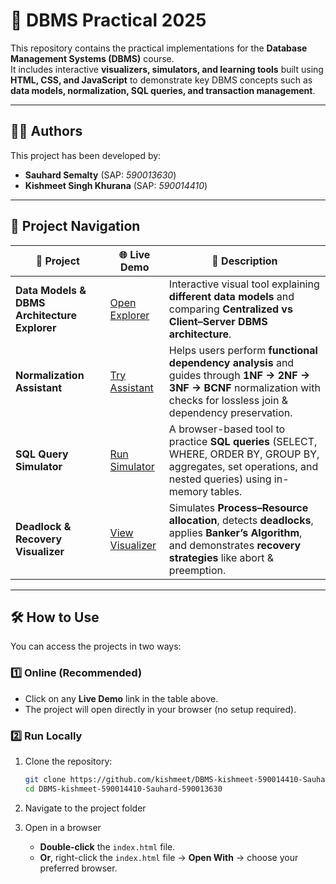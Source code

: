 # 📘 DBMS Practical 2025  

This repository contains the practical implementations for the **Database Management Systems (DBMS)** course.  
It includes interactive **visualizers, simulators, and learning tools** built using **HTML, CSS, and JavaScript** to demonstrate key DBMS concepts such as **data models, normalization, SQL queries, and transaction management**.  

---

## 👨‍💻 Authors  
This project has been developed by:  
- **Sauhard Semalty** (SAP: *590013630*)  
- **Kishmeet Singh Khurana** (SAP: *590014410*)  

---

## 🚀 Project Navigation  

| 🔹 Project                                | 🌐 Live Demo | 📖 Description |
|-------------------------------------------|--------------|----------------|
| **Data Models & DBMS Architecture Explorer** | [Open Explorer](https://kishmeet.github.io/DBMS-kishmeet-590014410-Sauhard-590013630/DBMS-Architecture-Explorer/) | Interactive visual tool explaining **different data models** and comparing **Centralized vs Client–Server DBMS architecture**. |
| **Normalization Assistant**              | [Try Assistant](https://kishmeet.github.io/DBMS-kishmeet-590014410-Sauhard-590013630/Normalization-Assistant/) | Helps users perform **functional dependency analysis** and guides through **1NF → 2NF → 3NF → BCNF** normalization with checks for lossless join & dependency preservation. |
| **SQL Query Simulator**                  | [Run Simulator](https://kishmeet.github.io/DBMS-kishmeet-590014410-Sauhard-590013630/SQL-Query-Simulator/) | A browser-based tool to practice **SQL queries** (SELECT, WHERE, ORDER BY, GROUP BY, aggregates, set operations, and nested queries) using in-memory tables. |
| **Deadlock & Recovery Visualizer**       | [View Visualizer](https://kishmeet.github.io/DBMS-kishmeet-590014410-Sauhard-590013630/Deadlock-Recovery-Visualizer/) | Simulates **Process–Resource allocation**, detects **deadlocks**, applies **Banker’s Algorithm**, and demonstrates **recovery strategies** like abort & preemption. |

---

## 🛠️ How to Use  

You can access the projects in two ways:  

### 1️⃣ Online (Recommended)  
- Click on any **Live Demo** link in the table above.  
- The project will open directly in your browser (no setup required).  

### 2️⃣ Run Locally  
1. Clone the repository:  
   ```bash
   git clone https://github.com/kishmeet/DBMS-kishmeet-590014410-Sauhard-590013630.git
   cd DBMS-kishmeet-590014410-Sauhard-590013630
2. Navigate to the project folder
3. Open in a browser  
  
   - **Double-click** the `index.html` file.  
   - **Or**, right-click the `index.html` file → **Open With** → choose your preferred browser.

